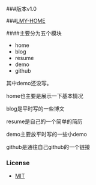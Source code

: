 

###版本v1.0

###[LMY-HOME](limingyang2012.github.io)

####主要分为五个模块
* home
* blog
* resume
* demo
* github

其中demo还没写。

home也主要是展示一下基本情况

blog是平时写的一些博文

resume是自己的一个简单的简历

demo主要放平时写的一些小demo

github是通往自己github的一个链接

### License
* [MIT](http://opensource.org/licenses/MIT)
